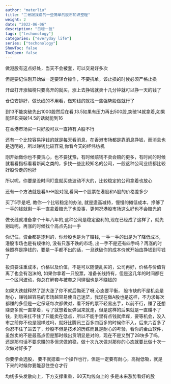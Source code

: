 ```yaml
---
author: "materliu"
title: "二哥跟我讲的一些简单的股市知识整理"
weight: 2
date: "2022-06-06"
description: "日增一技"
tags: ["techonology"]
categories: ["everyday life"] 
series: ["techonology"]
ShowToc: false
TocOpen: false
---
```


做港股有这点好处，当天不会被套，可以交易好多次

但是要记住刚开始做一定要轻仓操作，不要抗单，该止损的时候必须严格止损

开盘打开涨幅榜只要高开的就买，涨上去挣钱就卖十几分钟就可以挣一天的钱了

仓位安排好，做长线的不用看，做短线的就找一些强势股做就行了

到13不能突破先出1000股然后在看,13.5如果有压力再出500股,突破14就拿着,如果能轻松突破14.5的话就能到16

在香港市场买一只好股可以一直持有,A股不行

还有一个比较容易挣钱的就是每天看消息，在香港市场都是靠消息挣钱，而消息也是透明的，所以赚钱比较容易,你看今天的经纬纺机

刚开始做你也不要贪心，也不要犹豫，有时候赔钱不卖会赔的更多，有时间的时候就看看指标看看新闻之类的，多找一些比较知名的公司，一般这种公司业绩都比较好股价走的也好

所以呢，你要是没时间盯盘就买些波动不大的，比较稳定的公司拿着也放心

还有一个方法就是看A+H股对照,看同一个股票在港股和A股的价格差多少

买了5手是吧, 教你一个比较稳定的办法, 就是逢高减持，慢慢的摊低成本，挣够了一手的钱就剩一手一直拿着赔光了也没事，更何况港股市场这么好也不会赔光的

做长线就准备拿个十年八年的,这种公司是稳定盈利的,现在已经成了这样了，就先别动呢，再涨的时候找个高点先出一手

你记住，资金都是逐利的，你炒股也是为了赚钱, 一手一手的出是为了降低成本, 港股市场也是有规律的, 没有只涨不跌的市场, 出一手不是还有四手吗？再涨的时候照样是挣钱的，要是一手都不出的话，一旦跌破你的成本价就开始由挣钱到亏钱了

投资要注重成本，价格以及价值，不是可以随便乱买的，公司再好，价格与价值背离了也会有泡沫的, 如果你拿着一只股票，准备长线持有，但是这几年的时间都在一个区间波动，你总在解套与被套之间徘徊也是不赚钱的

如果大跌就释然了那大涨了你不就后悔死了呀,心态要平衡， 股市缺的不是机会是耐心，赚钱越容易的市场越容易使自己迷茫，我现在做A股也是这样，不力求每次都赚的多但是一定保证每次都做对，看不好的票不轻易出手，以前不行，赚了还想赚更多就一直拿着，亏了就想着反弹回来就走，但是这样的后果就是一直赚不了钱，到后来扛不住了只能卖在低点，所以不能手里有点钱就痒痒，要等机会，没入市之前你不也是照样过吗，就好比腾讯三百多四百多的时候你不入，后来六百多了你忍不住了进去了，炒股不但是技术的历练而且是耐心的考验，看你的金山软件，虽然卖的不是最高点但是那时候出货明显是对的，现在不是又到了28块多了吗，还是那句话不要求赚的多但求做的稳，做十次九次做对那你的心态就要比做十次一次做对好多了

你要学会选股， 要不就摁着一个操作也行，但是一定要有耐心，高抛低吸，就是下来的时候你要能忍住空仓才行

均线多头发散向上，下方支撑重重，60天均线向上的 多是未来涨势看好的股